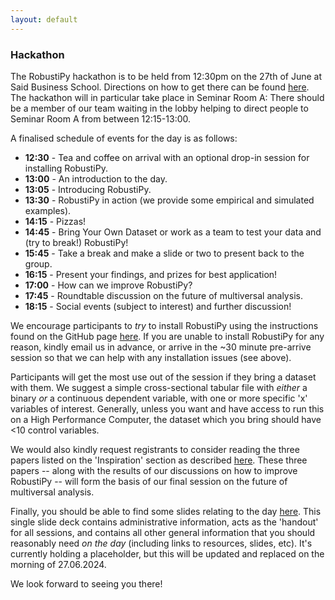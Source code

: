 ```yaml
---
layout: default
---
```


### Hackathon

The RobustiPy hackathon is to be held from 12:30pm on the 27th of June at Said Business School. Directions on how to get there can be found [here](https://www.sbs.ox.ac.uk/about-us/venue-hire/organiser-and-delegate-information/directions-park-end-street). The hackathon will in particular take place in Seminar Room A: There should be a member of our team waiting in the lobby helping to direct people to Seminar Room A from between 12:15-13:00.

A finalised schedule of events for the day is as follows:

- **12:30** - Tea and coffee on arrival with an optional drop-in session for installing RobustiPy.
- **13:00** - An introduction to the day.
- **13:05** - Introducing RobustiPy.
- **13:30** - RobustiPy in action (we provide some empirical and simulated examples).
- **14:15** - Pizzas!
- **14:45** - Bring Your Own Dataset or work as a team to test your data and (try to break!) RobustiPy!
- **15:45** - Take a break and make a slide or two to present back to the group.
- **16:15** - Present your findings, and prizes for best application!
- **17:00** - How can we improve RobustiPy?
- **17:45** - Roundtable discussion on the future of multiversal analysis.
- **18:15** - Social events (subject to interest) and further discussion!

We encourage participants to _try_ to install RobustiPy using the instructions found on the GitHub page [here](https://github.com/RobustiPy/robustipy). If you are unable to install RobustiPy for any reason, kindly email us in advance, or arrive in the ~30 minute pre-arrive session so that we can help with any installation issues (see above).

Participants will get the most use out of the session if they bring a dataset with them. We suggest a simple cross-sectional tabular file with _either_ a binary _or_ a continuous dependent variable, with one or more specific 'x' variables of interest. Generally, unless you want and have access to run this on a High Performance Computer, the dataset which you bring should have <10 control variables.

We would also kindly request registrants to consider reading the three papers listed on the 'Inspiration' section as described [here](https://robustipy.github.io/). These three papers -- along with the results of our discussions on how to improve RobustiPy -- will form the basis of our final session on the future of multiversal analysis.

Finally, you should be able to find some slides relating to the day [here](https://robustipy.github.io/slides/robustipy_hackathon.pdf). This single slide deck contains administrative information, acts as the 'handout' for all sessions, and contains all other general information that you should reasonably need _on the day_ (including links to resources, slides, etc). It's currently holding a placeholder, but this will be updated and replaced on the morning of 27.06.2024.

We look forward to seeing you there!